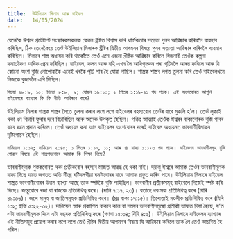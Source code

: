 ```yaml
---
title:  উইলিয়াম মিলাৰ আৰু বাইবল
date:   14/05/2024
---
```


যেনেকৈ ঈশ্বৰে প্ৰটেষ্টাণ্ট সংস্কাৰকসকলক কেৱল খ্ৰীষ্টত বিশ্বাস কৰি ধাৰ্মিকতাৰ সত্যতা পুনৰ আৱিষ্কাৰ কৰিবলৈ ব্যৱহাৰ কৰিছিল, ঠিক তেনেকৈয়ে তেওঁ উইলিয়াম মিলাৰক খ্ৰীষ্টৰ দ্বিতীয় আগমনৰ বিষয়ে পুনৰ সত্যতা আৱিষ্কাৰ কৰিবলৈ ব্যৱহাৰ কৰিছিল। মিলাৰে শাস্ত্ৰ অধ্যয়ন কৰি থাকোঁতে তেওঁ এনে এজনা খ্ৰীষ্টক আৱিষ্কাৰ কৰিলে যিজনাই তেওঁক কল্পনা কৰাতকৈও অধিক প্ৰেম কৰিছিল। বাইবেল, কলম আৰু বহি এখন লৈ আদিপুস্তকৰ পৰা পঢি়বলৈ আৰম্ভ কৰিলে আৰু যি কোনো অংশ বুজি নোপোৱাকৈ এনেই খৰকৈ পঢি় পাৰ হৈ যোৱা নাছিল। শাস্ত্ৰক শাস্ত্ৰৰ লগত তুলনা কৰি তেওঁ বাইবেলখনে নিজকে বুজাবলৈ এৰি দিছিল।

`যিচয়া ২৮:৯, ১০; হিতো ৮:৮, ৯; যোহন ১৬:১৩; ২ পিতৰ ১:১৯-২১ পদ পঢ়ক। এই অংশবোৰত আপুনি বাইবেলৰে ব্যাখ্যাৰ কি কি নীতি আৱিষ্কাৰ কৰে?`

উইলিয়াম মিলাৰ শাস্ত্ৰক শাস্ত্ৰৰ সৈতে তুলনা কৰাৰ লগে লগে বাইবেলৰ ৰহস্যবোৰ তেওঁৰ বাবে মুকলি হ’ল। তেওঁ লুকাই থকা ধন বিচাৰি ফুৰাৰ দৰে বিচাৰিছিল আৰু অনেক উপকৃত হৈছিল। পৱিত্ৰ আত্মাই তেওঁক ঈশ্বৰৰ বাক্যবোৰক বুজি পাবৰ বাবে জ্ঞান প্ৰদান কৰিলে। তেওঁ অধ্যয়ন কৰা আন বাইবেলৰ অংশবোৰৰ দৰেই বাইবেল অধ্যয়নত ভাববাণীবিলাকৰ দৃষ্টিগোচৰ হৈছিল।

`দানিয়েল ১:১৭; দানিয়েল ২:৪৫; ১ পিতৰ ১:১০, ১১; আৰু প্ৰঃ বাক্য ১:১-৩ পদ পঢ়ক। বাইবেলৰ ভাববাণীসমূহ বুজি পোৱাৰ বিষয়ে এই শাস্ত্ৰপদবোৰে আমাক কি শিক্ষা দিছে?`

ভাববাণীমূলক পুস্তকবোৰত থকা প্ৰতীকবোৰ ৰহস্যৰ মাজত আৱদ্ধ হৈ থকা নাই। দয়ালু ঈশ্বৰে আমাক তেওঁৰ ভাববাণীমূলক বাক্য দিছে যাতে জগতত অতি শীঘ্ৰে ঘটিবলগীয়া ঘনটাবোৰৰ বাবে আমাক প্ৰস্তুত কৰিব পাৰে। উইলিয়াম মিলাৰে বাইবেল শাস্ত্ৰত ভাববাণীবোৰৰ উত্তম ব্যাখ্যা আছে তাক স্পষ্টকৈ বুজি পাইছিল। ভাববাণীৰ প্ৰতীকসমূহ বাইবেলে নিজেই স্পষ্ট কৰি দিছে। জন্তুবোৰে ৰজা বা ৰাজ্যক প্ৰতিনিধিত্ব কৰে। (দানি ৭:১৭, ২৩)। বতাহে ধবংসক প্ৰতিনিধিত্ব কৰে (যিৰি ৪৯:৩৬)। জলে মানুহ বা জাতিসমূহক প্ৰতিনিধিত্ব কৰে। (প্ৰঃ বাক্য ১৭:১৫)। তিৰোতাই মণ্ডলীক প্ৰতিনিধিত্ব কৰে (যিৰি ৬:২; ইফি ৫:২২-৩২)। দানিয়েল আৰু প্ৰকাশিত বাক্যৰ কাল বা সময়ৰ ভাববাণীসমূহো প্ৰতীকী ভাষাত দিয়া হৈছে, য’ত এটা ভাববাণীমূলক দিনে এটা বছৰক প্ৰতিনিধিত্ব কৰে (গণনা ১৪:৩৪; যিহি ৪:৬)। উইলিয়াম মিলাৰে বাইবেলৰ ব্যাখ্যাৰ এই নীতিসমূহ প্ৰয়োগ কৰাৰ লগে লগে তেওঁ খ্ৰীষ্টৰ দ্বিতীয় আগমনৰ বিষয়ে যি আৱিষ্কাৰ কৰিলে তাক লৈ তেওঁ আচৰিত হৈ পৰিল।